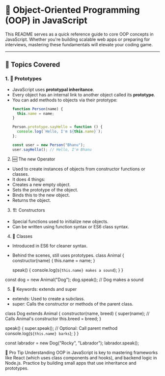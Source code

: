 
# 🚀 Object-Oriented Programming (OOP) in JavaScript

This README serves as a quick reference guide to core OOP concepts in JavaScript. Whether you're building scalable web apps or preparing for interviews, mastering these fundamentals will elevate your coding game.

---

## 📘 Topics Covered

### 1. 🧬 Prototypes
- JavaScript uses **prototypal inheritance**.
- Every object has an internal link to another object called its **prototype**.
- You can add methods to objects via their prototype:
  ```js
  function Person(name) {
    this.name = name;
  }

  Person.prototype.sayHello = function () {
    console.log(`Hello, I'm ${this.name}`);
  };

  const user = new Person("Bhanu");
  user.sayHello(); // Hello, I'm Bhanu

2. 🆕 The new Operator
- Used to create instances of objects from constructor functions or classes.
- It does 4 things:
- Creates a new empty object.
- Sets the prototype of the object.
- Binds this to the new object.
- Returns the object.

3. 🏗️ Constructors
- Special functions used to initialize new objects.
- Can be written using function syntax or ES6 class syntax.

4. 🧱 Classes
- Introduced in ES6 for cleaner syntax.
- Behind the scenes, still uses prototypes.
class Animal {
  constructor(name) {
    this.name = name;
  }

  speak() {
    console.log(`${this.name} makes a sound`);
  }
}

const dog = new Animal("Dog");
dog.speak(); // Dog makes a sound

5. 🧩 Keywords: extends and super
- extends: Used to create a subclass.
- super: Calls the constructor or methods of the parent class.

class Dog extends Animal {
  constructor(name, breed) {
    super(name); // Calls Animal's constructor
    this.breed = breed;
  }

  speak() {
    super.speak(); // Optional: Call parent method
    console.log(`${this.name} barks`);
  }
}

const labrador = new Dog("Rocky", "Labrador");
labrador.speak();

🧠 Pro Tip
Understanding OOP in JavaScript is key to mastering frameworks like React (which uses class components and hooks), and backend logic in Node.js. Practice by building small apps that use inheritance and prototypes.
